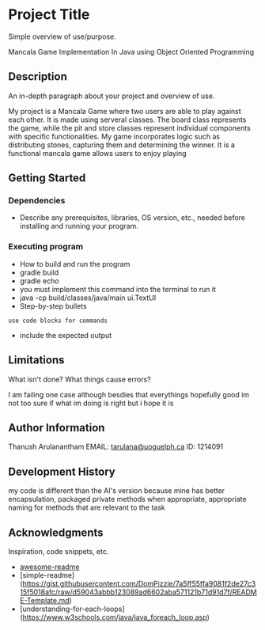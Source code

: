 # Project Title

Simple overview of use/purpose.

Mancala Game Implementation In Java using Object Oriented Programming 

## Description

An in-depth paragraph about your project and overview of use.

My project is a Mancala Game where two users are able to play against each other. It is made using serveral classes. The board class represents the game, while the pit and store classes represent individual components with specific functionalities. My game incorporates logic such as distributing stones, capturing them and determining the winner. It is a functional mancala game allows users to enjoy playing

## Getting Started

### Dependencies

* Describe any prerequisites, libraries, OS version, etc., needed before installing and running your program.



### Executing program

* How to build and run the program
* gradle build 
* gradle echo 
* you must implement this command into the terminal to run it 
* java -cp build/classes/java/main ui.TextUI
* Step-by-step bullets
```
use code blocks for commands
```
* include the expected output

## Limitations

What isn't done? What things cause errors?  

I am failing one case although besdies that everythings hopefully good im not too sure if what im doing is right but i hope it is 

## Author Information

Thanush Arulanantham
EMAIL: tarulana@uoguelph.ca
ID: 1214091

## Development History

my code is different than the AI's version because mine has better encapsulation, packaged private methods when appropriate, appropriate naming for methods that are relevant to the task

## Acknowledgments

Inspiration, code snippets, etc.
* [awesome-readme](https://github.com/matiassingers/awesome-readme)
* [simple-readme] (https://gist.githubusercontent.com/DomPizzie/7a5ff55ffa9081f2de27c315f5018afc/raw/d59043abbb123089ad6602aba571121b71d91d7f/README-Template.md)
* [understanding-for-each-loops] (https://www.w3schools.com/java/java_foreach_loop.asp)



